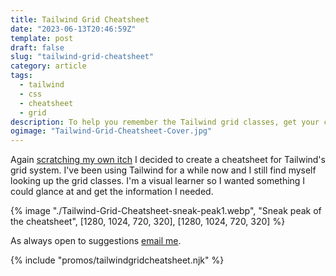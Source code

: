 ```yaml
---
title: Tailwind Grid Cheatsheet
date: "2023-06-13T20:46:59Z"
template: post
draft: false
slug: "tailwind-grid-cheatsheet"
category: article
tags:
  - tailwind
  - css
  - cheatsheet
  - grid
description: To help you remember the Tailwind grid classes, get your copy of my Tailwind Grid Cheatsheet.
ogimage: "Tailwind-Grid-Cheatsheet-Cover.jpg"
---
```


Again [scratching my own itch](https://andrewford.co.nz/articles/tailwind-flexbox-cheatsheet/) I decided to create a cheatsheet for Tailwind's grid system. I've been using Tailwind for a while now and I still find myself looking up the grid classes. I'm a visual learner so I wanted something I could glance at and get the information I needed.

{% image "./Tailwind-Grid-Cheatsheet-sneak-peak1.webp", "Sneak peak of the cheatsheet", [1280, 1024, 720, 320], [1280, 1024, 720, 320] %}

As always open to suggestions [email me](mailto:hireme@andrewford.co.nz).

{% include "promos/tailwindgridcheatsheet.njk" %}

